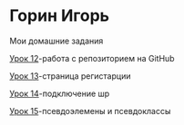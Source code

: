 # Горин Игорь


Мои домашние задания

[Урок 12](https://igorgorin.github.io/lesson_12 "Домашка")-работа с репозиторием на GitHub

[Урок 13](https://igorgorin.github.io/lesson_13 "Домашка")-страница регистарции

[Урок 14](https://igorgorin.github.io/lesson14 "Домашка")-подключение шр

[Урок 15](https://igorgorin.github.io/lesson_15/ "Домашка")-псевдоэлемены и псевдоклассы
 
